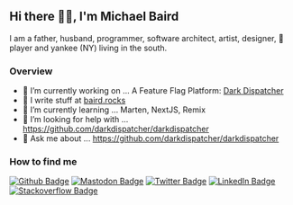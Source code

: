 ## Hi there 👋🏻, I'm Michael Baird

I am a father, husband, programmer, software architect, artist, designer, 🏀 player and yankee (NY) living in the south.

### Overview

- 🔭 I’m currently working on ... A Feature Flag Platform: [Dark Dispatcher](https://github.com/darkdispatcher/darkdispatcher)
- 📝 I write stuff at [baird.rocks](https://baird.rocks)
- 🌱 I’m currently learning ... Marten, NextJS, Remix
- 🤔 I’m looking for help with ... https://github.com/darkdispatcher/darkdispatcher
- 💬 Ask me about ... https://github.com/darkdispatcher/darkdispatcher

### How to find me

[![Github Badge](https://img.shields.io/badge/-Github-000?style=flat-square&logo=Github&logoColor=white&link=https://github.com/MikeBairdRocks)](https://github.com/MikeBairdRocks)
[![Mastodon Badge](https://img.shields.io/badge/-Mastodon-595aff?style=flat-square&logo=Mastodon&logoColor=white&link=https://techhub.social/@MikeBairdRocks)](https://techhub.social/@MikeBairdRocks)
[![Twitter Badge](https://img.shields.io/badge/-Twitter-1ca0f1?style=flat-square&labelColor=1ca0f1&logo=twitter&logoColor=white&link=https://twitter.com/MikeBairdRocks)](https://twitter.com/MikeBairdRocks)
[![LinkedIn Badge](https://img.shields.io/badge/-LinkedIn-2867b2?style=flat-square&labelColor=2867b2&logo=linkedin&logoColor=white&link=https://www.linkedin.com/in/mikebairdrocks/)](https://www.linkedin.com/in/mikebairdrocks/)
[![Stackoverflow Badge](https://img.shields.io/badge/-Stackoverflow-4CA143?style=flat-square&logo=Stackoverflow&logoColor=white&link=https://stackoverflow.com/users/13180370/belgin-android)](https://stackoverflow.com/users/131076/michael-baird)
